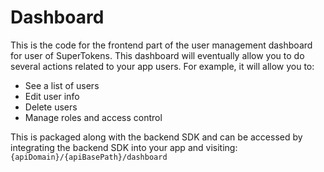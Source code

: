 # Dashboard

This is the code for the frontend part of the user management dashboard for user of SuperTokens. This dashboard will eventually allow you to do several actions related to your app users. For example, it will allow you to:
- See a list of users
- Edit user info
- Delete users
- Manage roles and access control

This is packaged along with the backend SDK and can be accessed by integrating the backend SDK into your app and visiting: `{apiDomain}/{apiBasePath}/dashboard`
